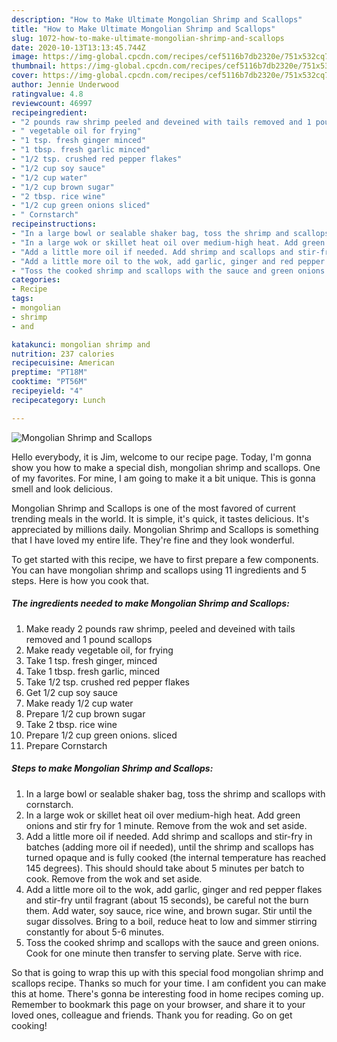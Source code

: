 ```yaml
---
description: "How to Make Ultimate Mongolian Shrimp and Scallops"
title: "How to Make Ultimate Mongolian Shrimp and Scallops"
slug: 1072-how-to-make-ultimate-mongolian-shrimp-and-scallops
date: 2020-10-13T13:13:45.744Z
image: https://img-global.cpcdn.com/recipes/cef5116b7db2320e/751x532cq70/mongolian-shrimp-and-scallops-recipe-main-photo.jpg
thumbnail: https://img-global.cpcdn.com/recipes/cef5116b7db2320e/751x532cq70/mongolian-shrimp-and-scallops-recipe-main-photo.jpg
cover: https://img-global.cpcdn.com/recipes/cef5116b7db2320e/751x532cq70/mongolian-shrimp-and-scallops-recipe-main-photo.jpg
author: Jennie Underwood
ratingvalue: 4.8
reviewcount: 46997
recipeingredient:
- "2 pounds raw shrimp peeled and deveined with tails removed and 1 pound scallops"
- " vegetable oil for frying"
- "1 tsp. fresh ginger minced"
- "1 tbsp. fresh garlic minced"
- "1/2 tsp. crushed red pepper flakes"
- "1/2 cup soy sauce"
- "1/2 cup water"
- "1/2 cup brown sugar"
- "2 tbsp. rice wine"
- "1/2 cup green onions sliced"
- " Cornstarch"
recipeinstructions:
- "In a large bowl or sealable shaker bag, toss the shrimp and scallops with cornstarch."
- "In a large wok or skillet heat oil over medium-high heat. Add green onions and stir fry for 1 minute. Remove from the wok and set aside."
- "Add a little more oil if needed. Add shrimp and scallops and stir-fry in batches (adding more oil if needed), until the shrimp and scallops has turned opaque and is fully cooked (the internal temperature has reached 145 degrees). This should should take about 5 minutes per batch to cook. Remove from the wok and set aside."
- "Add a little more oil to the wok, add garlic, ginger and red pepper flakes and stir-fry until fragrant (about 15 seconds), be careful not the burn them. Add water, soy sauce, rice wine, and brown sugar. Stir until the sugar dissolves. Bring to a boil, reduce heat to low and simmer stirring constantly for about 5-6 minutes."
- "Toss the cooked shrimp and scallops with the sauce and green onions. Cook for one minute then transfer to serving plate. Serve with rice."
categories:
- Recipe
tags:
- mongolian
- shrimp
- and

katakunci: mongolian shrimp and 
nutrition: 237 calories
recipecuisine: American
preptime: "PT18M"
cooktime: "PT56M"
recipeyield: "4"
recipecategory: Lunch

---
```



![Mongolian Shrimp and Scallops](https://img-global.cpcdn.com/recipes/cef5116b7db2320e/751x532cq70/mongolian-shrimp-and-scallops-recipe-main-photo.jpg)

Hello everybody, it is Jim, welcome to our recipe page. Today, I'm gonna show you how to make a special dish, mongolian shrimp and scallops. One of my favorites. For mine, I am going to make it a bit unique. This is gonna smell and look delicious.

Mongolian Shrimp and Scallops is one of the most favored of current trending meals in the world. It is simple, it's quick, it tastes delicious. It's appreciated by millions daily. Mongolian Shrimp and Scallops is something that I have loved my entire life. They're fine and they look wonderful.




To get started with this recipe, we have to first prepare a few components. You can have mongolian shrimp and scallops using 11 ingredients and 5 steps. Here is how you cook that.

<!--inarticleads1-->

##### The ingredients needed to make Mongolian Shrimp and Scallops:

1. Make ready 2 pounds raw shrimp, peeled and deveined with tails removed and 1 pound scallops
1. Make ready  vegetable oil, for frying
1. Take 1 tsp. fresh ginger, minced
1. Take 1 tbsp. fresh garlic, minced
1. Take 1/2 tsp. crushed red pepper flakes
1. Get 1/2 cup soy sauce
1. Make ready 1/2 cup water
1. Prepare 1/2 cup brown sugar
1. Take 2 tbsp. rice wine
1. Prepare 1/2 cup green onions. sliced
1. Prepare  Cornstarch




<!--inarticleads2-->

##### Steps to make Mongolian Shrimp and Scallops:

1. In a large bowl or sealable shaker bag, toss the shrimp and scallops with cornstarch.
1. In a large wok or skillet heat oil over medium-high heat. Add green onions and stir fry for 1 minute. Remove from the wok and set aside.
1. Add a little more oil if needed. Add shrimp and scallops and stir-fry in batches (adding more oil if needed), until the shrimp and scallops has turned opaque and is fully cooked (the internal temperature has reached 145 degrees). This should should take about 5 minutes per batch to cook. Remove from the wok and set aside.
1. Add a little more oil to the wok, add garlic, ginger and red pepper flakes and stir-fry until fragrant (about 15 seconds), be careful not the burn them. Add water, soy sauce, rice wine, and brown sugar. Stir until the sugar dissolves. Bring to a boil, reduce heat to low and simmer stirring constantly for about 5-6 minutes.
1. Toss the cooked shrimp and scallops with the sauce and green onions. Cook for one minute then transfer to serving plate. Serve with rice.




So that is going to wrap this up with this special food mongolian shrimp and scallops recipe. Thanks so much for your time. I am confident you can make this at home. There's gonna be interesting food in home recipes coming up. Remember to bookmark this page on your browser, and share it to your loved ones, colleague and friends. Thank you for reading. Go on get cooking!
